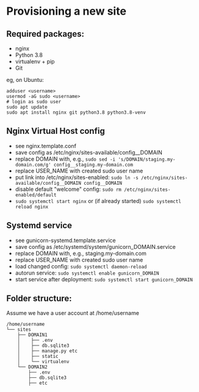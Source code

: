 Provisioning a new site
=======================

## Required packages:

* nginx
* Python 3.8
* virtualenv + pip
* Git

eg, on Ubuntu:

    adduser <username>
    usermod -aG sudo <username>
    # login as sudo user
    sudo apt update
    sudo apt install nginx git python3.8 python3.8-venv

## Nginx Virtual Host config

* see nginx.template.conf
* save config as /etc/nginx/sites-available/config__DOMAIN
* replace DOMAIN with, e.g., `sudo sed -i 's/DOMAIN/staging.my-domain.com/g' config__staging.my-domain.com`
* replace USER_NAME with created sudo user name
* put link into /etc/nginx/sites-enabled: `sudo ln -s /etc/nginx/sites-available/config__DOMAIN config__DOMAIN`
* disable default "welcome" config: `sudo rm /etc/nginx/sites-enabled/default`
* `sudo systemctl start nginx` or (if already started) `sudo systemctl reload nginx`

## Systemd service

* see gunicorn-systemd.template.service
* save config as /etc/systemd/system/gunicorn_DOMAIN.service
* replace DOMAIN with, e.g., staging.my-domain.com
* replace USER_NAME with created sudo user name
* load changed config: `sudo systemctl daemon-reload`
* autorun service: `sudo systemctl enable gunicorn_DOMAIN`
* start service after deployment: `sudo systemctl start gunicorn_DOMAIN`

## Folder structure:

Assume we have a user account at /home/username

    /home/username
    └── sites
        ├── DOMAIN1
        │    ├── .env
        │    ├── db.sqlite3
        │    ├── manage.py etc
        │    ├── static
        │    └── virtualenv
        └── DOMAIN2
            ├── .env
            ├── db.sqlite3
            ├── etc
